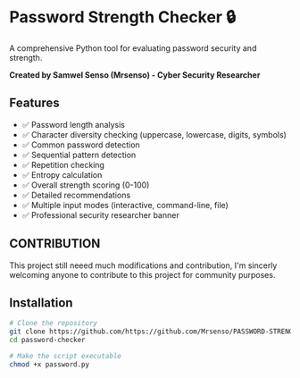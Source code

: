 # Password Strength Checker 🔒

A comprehensive Python tool for evaluating password security and strength.

**Created by Samwel Senso (Mrsenso) - Cyber Security Researcher**

## Features

- ✅ Password length analysis
- ✅ Character diversity checking (uppercase, lowercase, digits, symbols)
- ✅ Common password detection
- ✅ Sequential pattern detection
- ✅ Repetition checking
- ✅ Entropy calculation
- ✅ Overall strength scoring (0-100)
- ✅ Detailed recommendations
- ✅ Multiple input modes (interactive, command-line, file)
- ✅ Professional security researcher banner

## CONTRIBUTION
This project still neeed much modifications and contribution, I'm sincerly welcoming anyone to contribute to this project for community  purposes.

## Installation

```bash
# Clone the repository
git clone https://github.com/https://github.com/Mrsenso/PASSWORD-STRENGTH-TOOL.git
cd password-checker

# Make the script executable
chmod +x password.py
